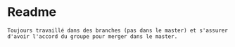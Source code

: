 # Readme
	Toujours travaillé dans des branches (pas dans le master) et s'assurer d'avoir l'accord du groupe pour merger dans le master.
